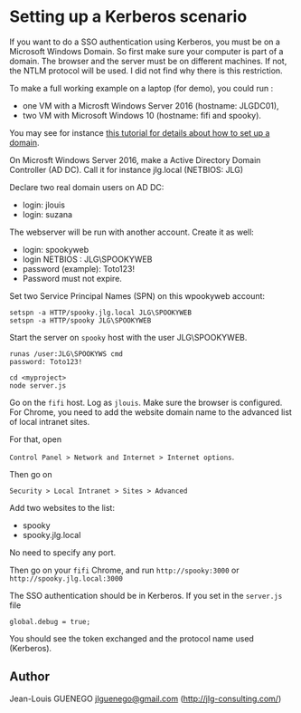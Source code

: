 # Setting up a Kerberos scenario

If you want to do a SSO authentication using Kerberos, you must be on a Microsoft Windows Domain.
So first make sure your computer is part of a domain.
The browser and the server must be on different machines. If not, the NTLM protocol will be used.
I did not find why there is this restriction.


To make a full working example on a laptop (for demo), 
you could run :
- one VM with a Microsft Windows Server 2016 (hostname: JLGDC01),
- two VM with Microsoft Windows 10 (hostname: fifi and spooky).

You may see for instance [this tutorial for details about how to set up a domain](https://www.tenforums.com/tutorials/51456-windows-server-2016-setup-local-domain-controller.html).



On Microsft Windows Server 2016, make a Active Directory Domain Controller (AD DC).
Call it for instance jlg.local (NETBIOS: JLG)

Declare two real domain users on AD DC:
- login: jlouis
- login: suzana

The webserver will be run with another account. Create it as well:

- login: spookyweb
- login NETBIOS : JLG\SPOOKYWEB
- password (example): Toto123!
- Password must not expire.

Set two Service Principal Names (SPN) on this wpookyweb account:
```
setspn -a HTTP/spooky.jlg.local JLG\SPOOKYWEB
setspn -a HTTP/spooky JLG\SPOOKYWEB
```

Start the server on `spooky` host with the user JLG\SPOOKYWEB.
```
runas /user:JLG\SPOOKYWS cmd
password: Toto123!

cd <myproject>
node server.js
```

Go on the `fifi` host. Log as `jlouis`.
Make sure the browser is configured. For Chrome, you need to add
the website domain name to the advanced list of local intranet sites.

For that, open

`Control Panel > Network and Internet > Internet options`.

Then go on 

`Security > Local Intranet > Sites > Advanced`


Add two websites to the list:
- spooky
- spooky.jlg.local

No need to specify any port.

Then go on your `fifi` Chrome, and run `http://spooky:3000` or `http://spooky.jlg.local:3000`

The SSO authentication should be in Kerberos. If you set in the `server.js` file

```
global.debug = true;
```
You should see the token exchanged and the protocol name used (Kerberos).

## Author

Jean-Louis GUENEGO <jlguenego@gmail.com> (http://jlg-consulting.com/)
